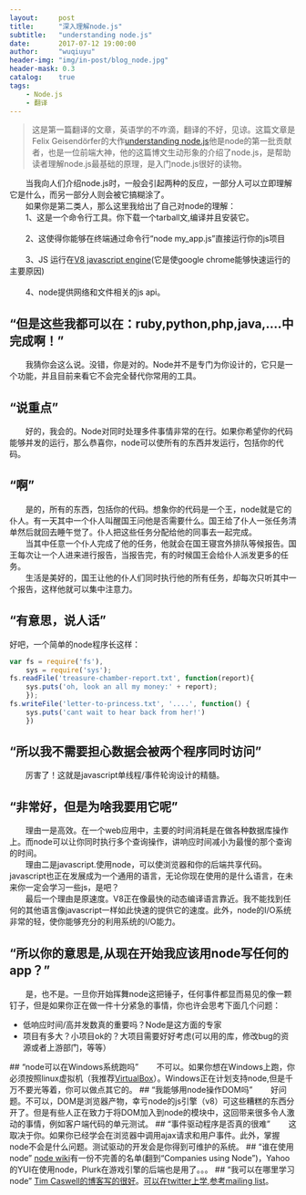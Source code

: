 ```yaml
---
layout:     post
title:      "深入理解node.js"
subtitle:   "understanding node.js"
date:       2017-07-12 19:00:00
author:     "wuqiuyu"
header-img: "img/in-post/blog_node.jpg"
header-mask: 0.3
catalog:    true
tags:
    - Node.js
    - 翻译
---
```



> 这是第一篇翻译的文章，英语学的不咋滴，翻译的不好，见谅。这篇文章是Felix Geisendörfer的大作[understanding node.js](http://debuggable.com/posts/understanding-node-js:4bd98440-45e4-4a9a-8ef7-0f7ecbdd56cb)他是node的第一批贡献者，也是一位前端大神，他的这篇博文生动形象的介绍了node.js，是帮助读者理解node.js最基础的原理，是入门node.js很好的读物。<br>

&emsp;&emsp;当我向人们介绍node.js时，一般会引起两种的反应，一部分人可以立即理解它是什么，而另一部分人则会被它搞糊涂了。<br>
&emsp;&emsp;如果你是第二类人，那么这里我给出了自己对node的理解：<br>
&emsp;&emsp;1、这是一个命令行工具。你下载一个tarball文,编译并且安装它。<br><br>
&emsp;&emsp;2、这使得你能够在终端通过命令行“node my_app.js”直接运行你的js项目<br><br>
&emsp;&emsp;3、JS 运行在<a href="http://code.google.com/p/v8/" target="__blank">V8 javascript engine</a>(它是使google chrome能够快速运行的主要原因)<br><br>
&emsp;&emsp;4、node提供网络和文件相关的js api。
## “但是这些我都可以在：ruby,python,php,java,....中完成啊！”
&emsp;&emsp;我猜你会这么说。没错，你是对的。Node并不是专门为你设计的，它只是一个功能，并且目前来看它不会完全替代你常用的工具。
## “说重点”
&emsp;&emsp;好的，我会的。Node对同时处理多件事情非常的在行。如果你希望你的代码能够并发的运行，那么恭喜你，node可以使所有的东西并发运行，包括你的代码。
## “啊”
&emsp;&emsp;是的，所有的东西，包括你的代码。想象你的代码是一个王，node就是它的仆人。有一天其中一个仆人叫醒国王问他是否需要什么。国王给了仆人一张任务清单然后就回去睡午觉了。仆人把这些任务分配给他的同事去一起完成。<br>
&emsp;&emsp;当其中任意一个仆人完成了他的任务，他就会在国王寝宫外排队等候报告。国王每次让一个人进来进行报告，当报告完，有的时候国王会给仆人派发更多的任务。<br>
&emsp;&emsp;生活是美好的，国王让他的仆人们同时执行他的所有任务，却每次只听其中一个报告，这样他就可以集中注意力。
## “有意思，说人话”
好吧，一个简单的node程序长这样：
```javascript
var fs = require('fs'),
    sys = require('sys');
fs.readFile('treasure-chamber-report.txt', function(report){
    sys.puts('oh, look an all my money:' + report);
    });
fs.writeFile('letter-to-princess.txt', '....', function() {
    sys.puts('cant wait to hear back from her!')
    })
```
## “所以我不需要担心数据会被两个程序同时访问”
&emsp;&emsp;厉害了！这就是javascript单线程/事件轮询设计的精髓。
## “非常好，但是为啥我要用它呢”
&emsp;&emsp;理由一是高效。在一个web应用中，主要的时间消耗是在做各种数据库操作上。而node可以让你同时执行多个查询操作，讲响应时间减小为最慢的那个查询的时间。<br>
&emsp;&emsp;理由二是javascript.使用node，可以使浏览器和你的后端共享代码。javascript也正在发展成为一个通用的语言，无论你现在使用的是什么语言，在未来你一定会学习一些js，是吧？<br>
&emsp;&emsp;最后一个理由是原速度。V8正在像最快的动态编译语言靠近。我不能找到任何的其他语言像javascript一样如此快速的提供它的速度。此外，node的I/O系统非常的轻，使你能够充分的利用系统的I/O能力。<br>
## “所以你的意思是,从现在开始我应该用node写任何的app？”
&emsp;&emsp;是，也不是。一旦你开始挥舞node这把锤子，任何事件都显而易见的像一颗钉子，但是如果你正在做一件十分紧急的事情，你也许会思考下面几个问题：
   <ul>
    <li>低响应时间/高并发数真的重要吗？Node是这方面的专家<br></li>
    <li>项目有多大？小项目ok的？大项目需要好好考虑(可以用的库，修改bug的资源或者上游部门，等等）<br></li>
    </ul>
## “node可以在Windows系统跑吗”
&emsp;&emsp;不可以。如果你想在Windows上跑，你必须按照linux虚拟机（我推荐<a href="http://www.virtualbox.org/">VirtualBox</a>）。Windows正在计划支持node,但是千万不要光等着，你可以做点其它的。
## “我能够用node操作DOM吗”
&emsp;&emsp;好问题。不可以，DOM是浏览器产物，幸亏node的js引擎（v8）可这些糟糕的东西分开了。但是有些人正在致力于将DOM加入到node的模块中，这回带来很多令人激动的事情，例如客户端代码的单元测试。
## “事件驱动程序是否真的很难”
&emsp;&emsp;这取决于你。如果你已经学会在浏览器中调用ajax请求和用户事件。此外，掌握node不会是什么问题。测试驱动的开发会是你得到可维护的系统。
## “谁在使用node”
<a href="http://wiki.github.com/ry/node">node wiki</a>有一份不完善的名单(翻到“Companies using Node”)，Yahoo的YUI在使用node，Plurk在游戏引擎的后端也是用了。。。
## “我可以在哪里学习node”
<a href="http://howtonode.org/">Tim Caswell的博客写的很好</a>。<a href="http://search.twitter.com/search?q=%23nodejs">可以在twitter上学</a>,<a href="http://search.twitter.com/search?q=%23nodejs">参考mailing list</a>。
